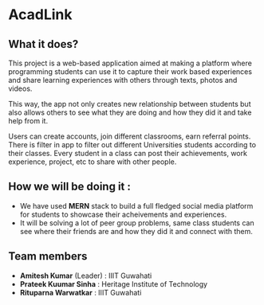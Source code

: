 # AcadLink
## What it does?

This project is a web-based application aimed at making a platform where programming students can use it to capture their work based experiences and share learning experiences with others through texts, photos and videos.

This way, the app not only creates new relationship between students but also allows others to see what they are doing and how they did it and take help from it.

Users can create accounts, join different classrooms, earn referral points. There is filter in app to filter out different Universities students according to their classes. Every student in a class can post their achievements, work experience, project, etc to share with other people.

## How we will be doing it :

- We have used **MERN** stack to build a full fledged social media platform for students to showcase their acheivements and experiences.
- It will be solving a lot of peer group problems, same class students can see where their friends are and how they did it and connect with them.

## Team members
- **Amitesh Kumar** (Leader)   : IIIT Guwahati
- **Prateek Kuumar Sinha**     : Heritage Institute of Technology
- **Rituparna Warwatkar**      : IIIT Guwahati
